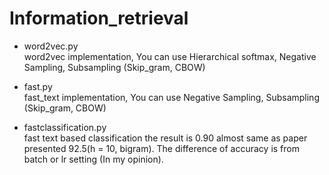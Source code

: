 # Information_retrieval

* word2vec.py  
  word2vec implementation, You can use Hierarchical softmax, Negative Sampling, Subsampling (Skip_gram, CBOW)

* fast.py   
  fast_text implementation, You can use Negative Sampling, Subsampling (Skip_gram, CBOW)

* fastclassification.py   
  fast text based classification the result is 0.90 almost same as paper presented 92.5(h = 10, bigram).
  The difference of accuracy is from batch or lr setting (In my opinion).

